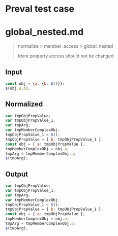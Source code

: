 # Preval test case

# global_nested.md

> normalize > member_access > global_nested
>
> Ident property access should not be changed

## Input

`````js filename=intro
const obj = {a: {b: $()}};
$(obj.a.b);
`````

## Normalized

`````js filename=intro
var tmpObjPropValue;
var tmpObjPropValue_1;
var tmpArg;
var tmpMemberComplexObj;
tmpObjPropValue_1 = $();
tmpObjPropValue = { b: tmpObjPropValue_1 };
const obj = { a: tmpObjPropValue };
tmpMemberComplexObj = obj.a;
tmpArg = tmpMemberComplexObj.b;
$(tmpArg);
`````

## Output

`````js filename=intro
var tmpObjPropValue;
var tmpObjPropValue_1;
var tmpArg;
var tmpMemberComplexObj;
tmpObjPropValue_1 = $();
tmpObjPropValue = { b: tmpObjPropValue_1 };
const obj = { a: tmpObjPropValue };
tmpMemberComplexObj = obj.a;
tmpArg = tmpMemberComplexObj.b;
$(tmpArg);
`````
